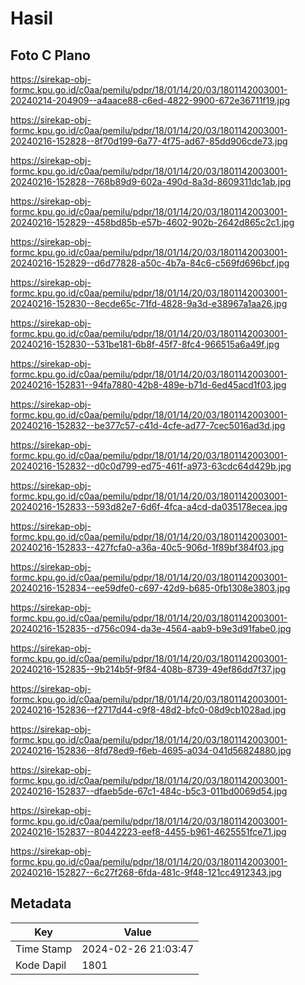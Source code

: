 # Hasil

## Foto C Plano

https://sirekap-obj-formc.kpu.go.id/c0aa/pemilu/pdpr/18/01/14/20/03/1801142003001-20240214-204909--a4aace88-c6ed-4822-9900-672e36711f19.jpg

https://sirekap-obj-formc.kpu.go.id/c0aa/pemilu/pdpr/18/01/14/20/03/1801142003001-20240216-152828--8f70d199-6a77-4f75-ad67-85dd906cde73.jpg

https://sirekap-obj-formc.kpu.go.id/c0aa/pemilu/pdpr/18/01/14/20/03/1801142003001-20240216-152828--768b89d9-602a-490d-8a3d-8609311dc1ab.jpg

https://sirekap-obj-formc.kpu.go.id/c0aa/pemilu/pdpr/18/01/14/20/03/1801142003001-20240216-152829--458bd85b-e57b-4602-902b-2642d865c2c1.jpg

https://sirekap-obj-formc.kpu.go.id/c0aa/pemilu/pdpr/18/01/14/20/03/1801142003001-20240216-152829--d6d77828-a50c-4b7a-84c6-c569fd696bcf.jpg

https://sirekap-obj-formc.kpu.go.id/c0aa/pemilu/pdpr/18/01/14/20/03/1801142003001-20240216-152830--8ecde65c-71fd-4828-9a3d-e38967a1aa26.jpg

https://sirekap-obj-formc.kpu.go.id/c0aa/pemilu/pdpr/18/01/14/20/03/1801142003001-20240216-152830--531be181-6b8f-45f7-8fc4-966515a6a49f.jpg

https://sirekap-obj-formc.kpu.go.id/c0aa/pemilu/pdpr/18/01/14/20/03/1801142003001-20240216-152831--94fa7880-42b8-489e-b71d-6ed45acd1f03.jpg

https://sirekap-obj-formc.kpu.go.id/c0aa/pemilu/pdpr/18/01/14/20/03/1801142003001-20240216-152832--be377c57-c41d-4cfe-ad77-7cec5016ad3d.jpg

https://sirekap-obj-formc.kpu.go.id/c0aa/pemilu/pdpr/18/01/14/20/03/1801142003001-20240216-152832--d0c0d799-ed75-461f-a973-63cdc64d429b.jpg

https://sirekap-obj-formc.kpu.go.id/c0aa/pemilu/pdpr/18/01/14/20/03/1801142003001-20240216-152833--593d82e7-6d6f-4fca-a4cd-da035178ecea.jpg

https://sirekap-obj-formc.kpu.go.id/c0aa/pemilu/pdpr/18/01/14/20/03/1801142003001-20240216-152833--427fcfa0-a36a-40c5-906d-1f89bf384f03.jpg

https://sirekap-obj-formc.kpu.go.id/c0aa/pemilu/pdpr/18/01/14/20/03/1801142003001-20240216-152834--ee59dfe0-c697-42d9-b685-0fb1308e3803.jpg

https://sirekap-obj-formc.kpu.go.id/c0aa/pemilu/pdpr/18/01/14/20/03/1801142003001-20240216-152835--d756c094-da3e-4564-aab9-b9e3d91fabe0.jpg

https://sirekap-obj-formc.kpu.go.id/c0aa/pemilu/pdpr/18/01/14/20/03/1801142003001-20240216-152835--9b214b5f-9f84-408b-8739-49ef86dd7f37.jpg

https://sirekap-obj-formc.kpu.go.id/c0aa/pemilu/pdpr/18/01/14/20/03/1801142003001-20240216-152836--f2717d44-c9f8-48d2-bfc0-08d9cb1028ad.jpg

https://sirekap-obj-formc.kpu.go.id/c0aa/pemilu/pdpr/18/01/14/20/03/1801142003001-20240216-152836--8fd78ed9-f6eb-4695-a034-041d56824880.jpg

https://sirekap-obj-formc.kpu.go.id/c0aa/pemilu/pdpr/18/01/14/20/03/1801142003001-20240216-152837--dfaeb5de-67c1-484c-b5c3-011bd0069d54.jpg

https://sirekap-obj-formc.kpu.go.id/c0aa/pemilu/pdpr/18/01/14/20/03/1801142003001-20240216-152837--80442223-eef8-4455-b961-4625551fce71.jpg

https://sirekap-obj-formc.kpu.go.id/c0aa/pemilu/pdpr/18/01/14/20/03/1801142003001-20240216-152827--6c27f268-6fda-481c-9f48-121cc4912343.jpg


## Metadata

| Key        | Value               |
| ---------- | ------------------- |
| Time Stamp | 2024-02-26 21:03:47 |
| Kode Dapil | 1801                |



